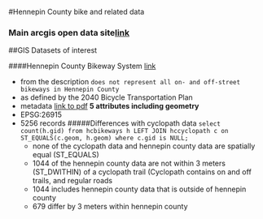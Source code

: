 #Hennepin County bike and related data

### Main arcgis open data site[link](http://gis.hennepin.opendata.arcgis.com/)


##GIS Datasets of interest

####Hennepin County Bikeway System [link](http://gis.hennepin.opendata.arcgis.com/datasets/938c8598f0a0439a8d612bb7894a05cc_1)
- from the description `does not represent all on- and off-street bikeways in Hennepin County`
- as defined by the 2040 Bicycle Transportation Plan
- metadata [link to pdf](https://gis.hennepin.us/OpenData/Metadata/Bikeways.pdf) **5 attributes including geometry**
- EPSG:26915
- 5256 records
#####Differences with cyclopath data `select count(h.gid) from hcbikeways h LEFT JOIN hccyclopath c on ST_EQUALS(c.geom, h.geom) where c.gid is NULL;`
     - none of the cyclopath data and hennepin county data are spatially equal (ST_EQUALS)
     - 1044 of the hennepin county data are not within 3 meters (ST_DWITHIN) of a cyclopath trail (Cyclopath contains on and off trails, and regular roads
     - 1044 includes hennepin county data that is outside of hennepin county
     - 679 differ by 3 meters within hennepin county
